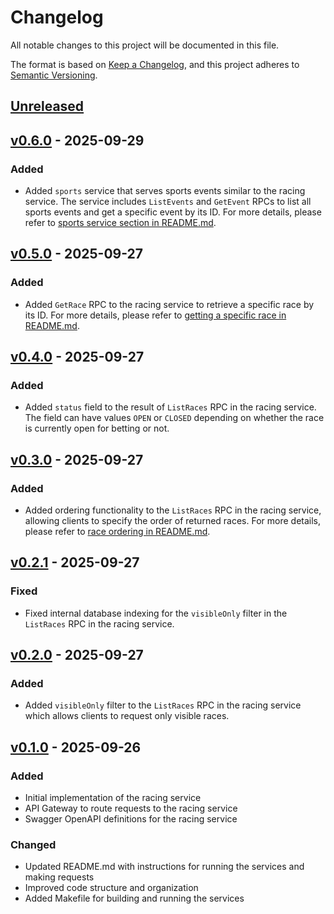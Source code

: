 # Changelog

All notable changes to this project will be documented in this file.

The format is based on [Keep a Changelog](https://keepachangelog.com/en/1.1.0/),
and this project adheres to [Semantic Versioning](https://semver.org/spec/v2.0.0.html).

## [Unreleased]

## [v0.6.0] - 2025-09-29

### Added

- Added `sports` service that serves sports events similar to the racing service.
  The service includes `ListEvents` and `GetEvent` RPCs to list all
  sports events and get a specific event by its ID. For more details, please refer to
  [sports service section in README.md](./README.md#sports-service).

## [v0.5.0] - 2025-09-27

### Added

- Added `GetRace` RPC to the racing service to retrieve a specific race by its
  ID. For more details, please refer to [getting a specific race in README.md](./README.md#getting-a-specific-race).

## [v0.4.0] - 2025-09-27

### Added

- Added `status` field to the result of `ListRaces` RPC in the racing service.
  The field can have values `OPEN` or `CLOSED` depending on whether the race is
  currently open for betting or not.

## [v0.3.0] - 2025-09-27

### Added

- Added ordering functionality to the `ListRaces` RPC in the racing service,
  allowing clients to specify the order of returned races. For more details,
  please refer to [race ordering in README.md](./README.md#ordering-of-races).

## [v0.2.1] - 2025-09-27

### Fixed

- Fixed internal database indexing for the `visibleOnly` filter in the
  `ListRaces` RPC in the racing service.

## [v0.2.0] - 2025-09-27

### Added

- Added `visibleOnly` filter to the `ListRaces` RPC in the racing service which
  allows clients to request only visible races.

## [v0.1.0] - 2025-09-26

### Added

- Initial implementation of the racing service
- API Gateway to route requests to the racing service
- Swagger OpenAPI definitions for the racing service

### Changed

- Updated README.md with instructions for running the services and making requests
- Improved code structure and organization
- Added Makefile for building and running the services

[unreleased]: https://github.com/danilvpetrov/entain/compare/v0.6.0...HEAD
[v0.6.0]: https://github.com/danilvpetrov/entain/releases/tag/v0.6.0
[v0.5.0]: https://github.com/danilvpetrov/entain/releases/tag/v0.5.0
[v0.4.0]: https://github.com/danilvpetrov/entain/releases/tag/v0.4.0
[v0.3.0]: https://github.com/danilvpetrov/entain/releases/tag/v0.3.0
[v0.2.1]: https://github.com/danilvpetrov/entain/releases/tag/v0.2.1
[v0.2.0]: https://github.com/danilvpetrov/entain/releases/tag/v0.2.0
[v0.1.0]: https://github.com/danilvpetrov/entain/releases/tag/v0.1.0
